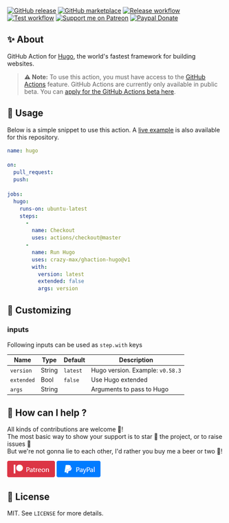 [![GitHub release](https://img.shields.io/github/release/crazy-max/ghaction-hugo.svg?style=flat-square)](https://github.com/crazy-max/ghaction-hugo/releases/latest)
[![GitHub marketplace](https://img.shields.io/badge/marketplace-hugo--action-blue?logo=github&style=flat-square)](https://github.com/marketplace/actions/ugo-action)
[![Release workflow](https://github.com/crazy-max/ghaction-hugo/workflows/release/badge.svg)](https://github.com/crazy-max/ghaction-hugo/actions?workflow=release)
[![Test workflow](https://github.com/crazy-max/ghaction-hugo/workflows/test/badge.svg)](https://github.com/crazy-max/ghaction-hugo/actions?workflow=test)
[![Support me on Patreon](https://img.shields.io/badge/donate-patreon-f96854.svg?logo=patreon&style=flat-square)](https://www.patreon.com/crazymax) 
[![Paypal Donate](https://img.shields.io/badge/donate-paypal-00457c.svg?logo=paypal&style=flat-square)](https://www.paypal.me/crazyws)

## ✨ About

GitHub Action for [Hugo](https://gohugo.io/), the world's fastest framework for building websites.

> **:warning: Note:** To use this action, you must have access to the [GitHub Actions](https://github.com/features/actions) feature. GitHub Actions are currently only available in public beta. You can [apply for the GitHub Actions beta here](https://github.com/features/actions/signup/).

## 🚀 Usage

Below is a simple snippet to use this action. A [live example](https://github.com/crazy-max/ghaction-hugo/actions) is also available for this repository.

```yaml
name: hugo

on:
  pull_request:
  push:

jobs:
  hugo:
    runs-on: ubuntu-latest
    steps:
      -
        name: Checkout
        uses: actions/checkout@master
      -
        name: Run Hugo
        uses: crazy-max/ghaction-hugo@v1
        with:
          version: latest
          extended: false
          args: version
```

## 💅 Customizing

### inputs

Following inputs can be used as `step.with` keys

| Name          | Type    | Default   | Description                      |
|---------------|---------|-----------|----------------------------------|
| `version`     | String  | `latest`  | Hugo version. Example: `v0.58.3` |
| `extended`    | Bool    | `false`   | Use Hugo extended                |
| `args`        | String  |           | Arguments to pass to Hugo        |

## 🤝 How can I help ?

All kinds of contributions are welcome :raised_hands:!<br />
The most basic way to show your support is to star :star2: the project, or to raise issues :speech_balloon:<br />
But we're not gonna lie to each other, I'd rather you buy me a beer or two :beers:!

[![Support me on Patreon](.res/patreon.png)](https://www.patreon.com/crazymax) 
[![Paypal Donate](.res/paypal.png)](https://www.paypal.me/crazyws)

## 📝 License

MIT. See `LICENSE` for more details.

